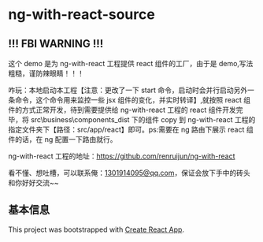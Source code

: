 # ng-with-react-source

## !!! FBI WARNING !!!

这个 demo 是为 ng-with-react 工程提供 react 组件的工厂，由于是 demo,写法粗糙，谨防辣眼睛！！！

咋玩：本地启动本工程【注意：更改了一下 start 命令，启动时会并行启动另外一条命令，这个命令用来监控一些 jsx 组件的变化，并实时转译】,就按照 react 组件的方式正常开发，待到需要提供给 ng-with-react 工程的 react 组件开发完毕，将 src\business\components_dist 下的组件 copy 到 ng-with-react 工程的指定文件夹下【路径：src/app/react】即可。ps:需要在 ng 路由下展示 react 组件的话，在 ng 配置一下路由就行。

ng-with-react 工程的地址：https://github.com/renruijun/ng-with-react

看不懂、想吐槽，可以联系俺：1301914095@qq.com，保证会放下手中的砖头和你好好交流~~

## 基本信息

This project was bootstrapped with [Create React App](https://github.com/facebook/create-react-app).
